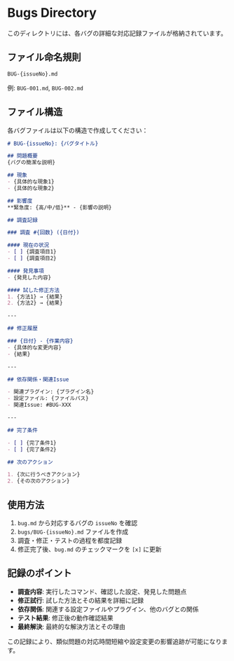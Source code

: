 # Bugs Directory

このディレクトリには、各バグの詳細な対応記録ファイルが格納されています。

## ファイル命名規則

```
BUG-{issueNo}.md
```

例: `BUG-001.md`, `BUG-002.md`

## ファイル構造

各バグファイルは以下の構造で作成してください：

```markdown
# BUG-{issueNo}: {バグタイトル}

## 問題概要
{バグの簡潔な説明}

## 現象
- {具体的な現象1}
- {具体的な現象2}

## 影響度
**緊急度: {高/中/低}** - {影響の説明}

## 調査記録

### 調査 #{回数} ({日付})

#### 現在の状況
- [ ] {調査項目1}
- [ ] {調査項目2}

#### 発見事項
- {発見した内容}

#### 試した修正方法
1. {方法1} → {結果}
2. {方法2} → {結果}

---

## 修正履歴

### {日付} - {作業内容}
- {具体的な変更内容}
- {結果}

---

## 依存関係・関連Issue

- 関連プラグイン: {プラグイン名}
- 設定ファイル: {ファイルパス}
- 関連Issue: #BUG-XXX

---

## 完了条件

- [ ] {完了条件1}
- [ ] {完了条件2}

## 次のアクション

1. {次に行うべきアクション}
2. {その次のアクション}
```

## 使用方法

1. `bug.md` から対応するバグの `issueNo` を確認
2. `bugs/BUG-{issueNo}.md` ファイルを作成
3. 調査・修正・テストの過程を都度記録
4. 修正完了後、`bug.md` のチェックマークを `[x]` に更新

## 記録のポイント

- **調査内容**: 実行したコマンド、確認した設定、発見した問題点
- **修正試行**: 試した方法とその結果を詳細に記録
- **依存関係**: 関連する設定ファイルやプラグイン、他のバグとの関係
- **テスト結果**: 修正後の動作確認結果
- **最終解決**: 最終的な解決方法とその理由

この記録により、類似問題の対応時間短縮や設定変更の影響追跡が可能になります。